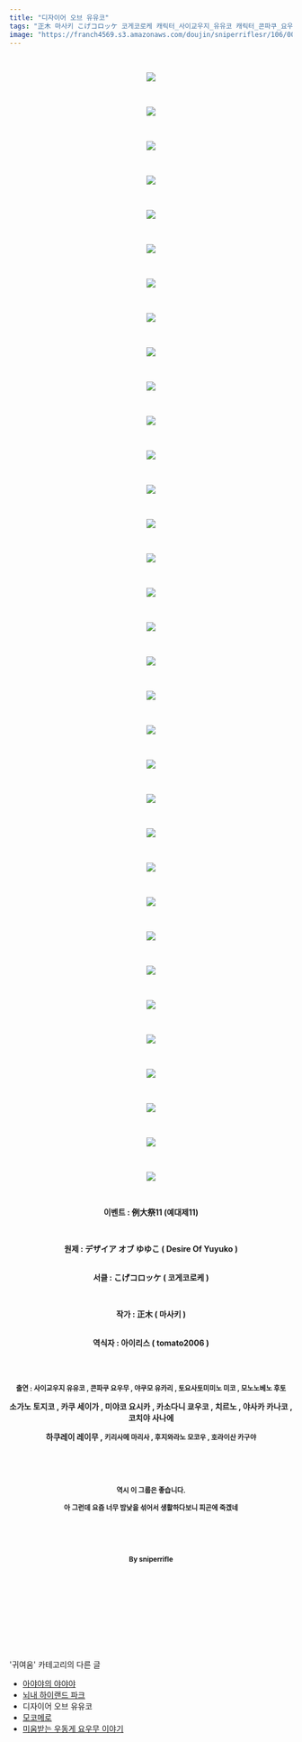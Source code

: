 ```yaml
---
title: "디자이어 오브 유유코"
tags: "正木 마사키 こげコロッケ 코게코로케 캐릭터_사이교우지_유유코 캐릭터_콘파쿠_요우무 캐릭터_야쿠모_유카리 캐릭터_토요사토미미노_미코 캐릭터_모노노베노_후토 캐릭터_소가노_토지코 캐릭터_​카쿠_세이가 캐릭터_미야코_요시카 캐릭터_카소다니_쿄코 캐릭터_치르노 캐릭터_야사카_카나코 캐릭터_코치야_사나에 캐릭터_하쿠레이_레이무 캐릭터_키리사메_마리사 캐릭터_후지와라노_모코우 캐릭터_호라이산_카구야 이벤트_例大祭11 이벤트_예대제11 귀여움"
image: "https://franch4569.s3.amazonaws.com/doujin/sniperriflesr/106/001.png"
---
```

<div class="article">
<p style="TEXT-ALIGN: center"> </p>
<p style="TEXT-ALIGN: center"><img src="{{ site.imgserver2 }}/sniperriflesr/106/001.png"/></p>
<p style="TEXT-ALIGN: center"> </p>
<p style="TEXT-ALIGN: center"><img src="{{ site.imgserver2 }}/sniperriflesr/106/002.png"/></p>
<p style="TEXT-ALIGN: center"> </p>
<p style="TEXT-ALIGN: center"><img src="{{ site.imgserver2 }}/sniperriflesr/106/003.png"/></p>
<p style="TEXT-ALIGN: center"> </p>
<p style="TEXT-ALIGN: center"><img src="{{ site.imgserver2 }}/sniperriflesr/106/004.png"/></p>
<p style="TEXT-ALIGN: center"> </p>
<p style="TEXT-ALIGN: center"><img src="{{ site.imgserver2 }}/sniperriflesr/106/005.png"/></p>
<p style="TEXT-ALIGN: center"> </p>
<p style="TEXT-ALIGN: center"><img src="{{ site.imgserver2 }}/sniperriflesr/106/006.png"/></p>
<p style="TEXT-ALIGN: center"> </p>
<p style="TEXT-ALIGN: center"><img src="{{ site.imgserver2 }}/sniperriflesr/106/007.png"/></p>
<p style="TEXT-ALIGN: center"> </p>
<p style="TEXT-ALIGN: center"><img src="{{ site.imgserver2 }}/sniperriflesr/106/008.png"/></p>
<p style="TEXT-ALIGN: center"> </p>
<p style="TEXT-ALIGN: center"><img src="{{ site.imgserver2 }}/sniperriflesr/106/009.png"/></p>
<p style="TEXT-ALIGN: center"> </p>
<p style="TEXT-ALIGN: center"><img src="{{ site.imgserver2 }}/sniperriflesr/106/010.png"/></p>
<p style="TEXT-ALIGN: center"> </p>
<p style="TEXT-ALIGN: center"><img src="{{ site.imgserver2 }}/sniperriflesr/106/011.png"/></p>
<p style="TEXT-ALIGN: center"> </p>
<p style="TEXT-ALIGN: center"><img src="{{ site.imgserver2 }}/sniperriflesr/106/012.png"/></p>
<p style="TEXT-ALIGN: center"> </p>
<p style="TEXT-ALIGN: center"><img src="{{ site.imgserver2 }}/sniperriflesr/106/013.png"/></p>
<p style="TEXT-ALIGN: center"> </p>
<p style="TEXT-ALIGN: center"><img src="{{ site.imgserver2 }}/sniperriflesr/106/014.png"/></p>
<p style="TEXT-ALIGN: center"> </p>
<p style="TEXT-ALIGN: center"><img src="{{ site.imgserver2 }}/sniperriflesr/106/015.png"/></p>
<p style="TEXT-ALIGN: center"> </p>
<p style="TEXT-ALIGN: center"><img src="{{ site.imgserver2 }}/sniperriflesr/106/016.png"/></p>
<p style="TEXT-ALIGN: center"> </p>
<p style="TEXT-ALIGN: center"><img src="{{ site.imgserver2 }}/sniperriflesr/106/017.png"/></p>
<p style="TEXT-ALIGN: center"> </p>
<p style="TEXT-ALIGN: center"><img src="{{ site.imgserver2 }}/sniperriflesr/106/018.png"/></p>
<p style="TEXT-ALIGN: center"> </p>
<p style="TEXT-ALIGN: center"><img src="{{ site.imgserver2 }}/sniperriflesr/106/019.png"/></p>
<p style="TEXT-ALIGN: center"> </p>
<p style="TEXT-ALIGN: center"><img src="{{ site.imgserver2 }}/sniperriflesr/106/020.png"/></p>
<p style="TEXT-ALIGN: center"> </p>
<p style="TEXT-ALIGN: center"><img src="{{ site.imgserver2 }}/sniperriflesr/106/021.png"/></p>
<p style="TEXT-ALIGN: center"> </p>
<p style="TEXT-ALIGN: center"><img src="{{ site.imgserver2 }}/sniperriflesr/106/022.png"/></p>
<p style="TEXT-ALIGN: center"> </p>
<p style="TEXT-ALIGN: center"><img src="{{ site.imgserver2 }}/sniperriflesr/106/023.png"/></p>
<p style="TEXT-ALIGN: center"> </p>
<p style="TEXT-ALIGN: center"><img src="{{ site.imgserver2 }}/sniperriflesr/106/024.png"/></p>
<p style="TEXT-ALIGN: center"> </p>
<p style="TEXT-ALIGN: center"><img src="{{ site.imgserver2 }}/sniperriflesr/106/025.png"/></p>
<p style="TEXT-ALIGN: center"> </p>
<p style="TEXT-ALIGN: center"><img src="{{ site.imgserver2 }}/sniperriflesr/106/026.png"/></p>
<p style="TEXT-ALIGN: center"> </p>
<p style="TEXT-ALIGN: center"><img src="{{ site.imgserver2 }}/sniperriflesr/106/027.png"/></p>
<p style="TEXT-ALIGN: center"> </p>
<p style="TEXT-ALIGN: center"><img src="{{ site.imgserver2 }}/sniperriflesr/106/028.png"/></p>
<p style="TEXT-ALIGN: center"> </p>
<p style="TEXT-ALIGN: center"><img src="{{ site.imgserver2 }}/sniperriflesr/106/029.png"/></p>
<p style="TEXT-ALIGN: center"> </p>
<p style="TEXT-ALIGN: center"><img src="{{ site.imgserver2 }}/sniperriflesr/106/030.png"/></p>
<p style="TEXT-ALIGN: center"> </p>
<p style="TEXT-ALIGN: center"><img src="{{ site.imgserver2 }}/sniperriflesr/106/031.png"/></p>
<p style="TEXT-ALIGN: center"> </p>
<p style="TEXT-ALIGN: center"><img src="{{ site.imgserver2 }}/sniperriflesr/106/032.png"/></p>
<p style="TEXT-ALIGN: center"> </p>
<p style="TEXT-ALIGN: center"><img src="{{ site.imgserver2 }}/sniperriflesr/106/033.png"/></p>
<p style="TEXT-ALIGN: center"> </p>
<p style="TEXT-ALIGN: center"><strong>이벤트 : 例大祭11 (예대제11)</strong></p>
<p style="TEXT-ALIGN: center"><strong></strong> </p>
<p style="TEXT-ALIGN: center"><strong>원제 : デザイア オブ ゆゆこ ( Desire Of Yuyuko )</strong></p>
<p style="TEXT-ALIGN: center"><strong> <br/>서클 : こげコロッケ ( 코게코로케 )</strong></p>
<p style="TEXT-ALIGN: center"><strong> </strong></p>
<p style="TEXT-ALIGN: center"><strong>작가 : 正木 ( 마사키 )</strong></p>
<p style="TEXT-ALIGN: center"><br/><strong>역식자 : 아이리스 ( tomato2006 )</strong></p>
<p style="TEXT-ALIGN: center"><strong><br/></strong> </p>
<p style="TEXT-ALIGN: center"><span style="FONT-SIZE: 9pt"><strong>출연 : 사이교우지 유유코 , 콘파쿠 요우무 , 야쿠모 유카리 , 토요사토미미노 미코 , 모노노베노 후토 </strong></span></p>
<p style="TEXT-ALIGN: center"><span><strong>소가노 토지코 , ​카쿠 세이가 , 미야코 요시카 , 카소다니 쿄우코 , 치르노 , 야사카 카나코 , 코치야 사나에 </strong></span></p>
<p style="TEXT-ALIGN: center"><span><strong>하쿠레이 레이무 , </strong></span><span style="FONT-SIZE: 9pt"><strong>키리사메 마리사 , 후지와라노 모코우 , 호라이산 카구야 </strong></span></p>
<p style="TEXT-ALIGN: center"><span style="FONT-SIZE: 9pt"><strong></strong></span> </p>
<p style="TEXT-ALIGN: center"><span style="FONT-SIZE: 9pt"><strong></strong></span> </p>
<p style="TEXT-ALIGN: center"><span style="FONT-SIZE: 9pt"><strong>역시 이 그룹은 좋습니다.</strong></span></p>
<p style="TEXT-ALIGN: center"><span style="FONT-SIZE: 9pt"><strong>아 그런데 요즘 너무 밤낮을 섞어서 생활하다보니 피곤에 죽겠네</strong></span></p>
<p style="TEXT-ALIGN: center"><span style="FONT-SIZE: 9pt"><strong></strong></span> </p>
<p style="TEXT-ALIGN: center"><span style="FONT-SIZE: 9pt"><strong></strong></span> </p>
<p style="TEXT-ALIGN: center"><span style="FONT-SIZE: 9pt"><strong>By sniperrifle</strong></span></p>
<p style="TEXT-ALIGN: center"></p>
<p style="TEXT-ALIGN: center"> </p>
<p style="TEXT-ALIGN: center"> </p>
<p style="TEXT-ALIGN: center"> </p>
<p style="TEXT-ALIGN: center"> </p>
</div><br/>
<div class="another">
<p>'귀여움' 카테고리의 다른 글</p>
<ul>
<li><a href="/sniperriflesr_110">아야야의 야야야</a></li>
<li><a href="/sniperriflesr_109">뇌내 하이랜드 파크</a></li>
<li>디자이어 오브 유유코</li>
<li><a href="/sniperriflesr_105">모코메로</a></li>
<li><a href="/sniperriflesr_103">미움받는 우동게 요우무 이야기</a></li>
</ul>
</div><br/>
<div class="comment" id="commentListBlock_106" style="display: none ">
</div><br/>
<br/>
<p id="refer"></p>
<br/>

